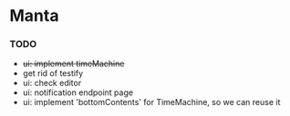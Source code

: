 # Manta

### TODO
- ~~ui: implement timeMachine~~
- get rid of testify
- ui: check editor
- ui: notification endpoint page
- ui: implement 'bottomContents' for TimeMachine, so we can reuse it